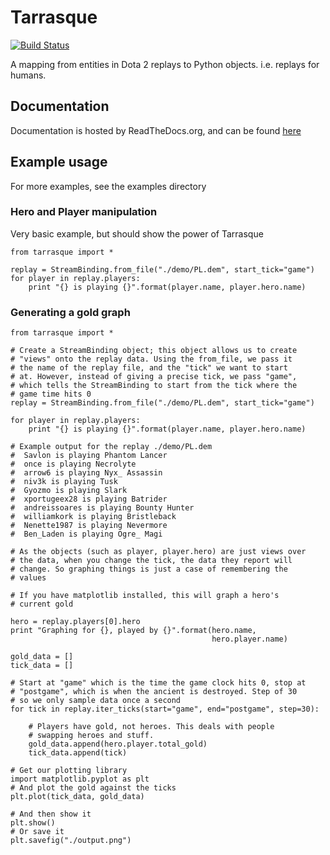Tarrasque
=========

[![Build Status](https://travis-ci.org/skadistats/Tarrasque.png?branch=master)](https://travis-ci.org/skadistats/Tarrasque)

A mapping from entities in Dota 2 replays to Python
objects. i.e. replays for humans.

Documentation
-------------

Documentation is hosted by ReadTheDocs.org, and can be found
[here](https://tarrasque.readthedocs.org/)

Example usage
-------------

For more examples, see the examples directory

### Hero and Player manipulation

Very basic example, but should show the power of Tarrasque

    from tarrasque import *

    replay = StreamBinding.from_file("./demo/PL.dem", start_tick="game")
    for player in replay.players:
        print "{} is playing {}".format(player.name, player.hero.name)

### Generating a gold graph

    from tarrasque import *

    # Create a StreamBinding object; this object allows us to create
    # "views" onto the replay data. Using the from_file, we pass it
    # the name of the replay file, and the "tick" we want to start
    # at. However, instead of giving a precise tick, we pass "game",
    # which tells the StreamBinding to start from the tick where the
    # game time hits 0
    replay = StreamBinding.from_file("./demo/PL.dem", start_tick="game")

    for player in replay.players:
        print "{} is playing {}".format(player.name, player.hero.name)

    # Example output for the replay ./demo/PL.dem
    #  Savlon is playing Phantom Lancer
    #  once is playing Necrolyte
    #  arrow6 is playing Nyx_ Assassin
    #  niv3k is playing Tusk
    #  Gyozmo is playing Slark
    #  xportugeex28 is playing Batrider
    #  andreissoares is playing Bounty Hunter
    #  williamkork is playing Bristleback
    #  Nenette1987 is playing Nevermore
    #  Ben_Laden is playing Ogre_ Magi

    # As the objects (such as player, player.hero) are just views over
    # the data, when you change the tick, the data they report will
    # change. So graphing things is just a case of remembering the
    # values

    # If you have matplotlib installed, this will graph a hero's
    # current gold

    hero = replay.players[0].hero
    print "Graphing for {}, played by {}".format(hero.name,
                                                 hero.player.name)

    gold_data = []
    tick_data = []

    # Start at "game" which is the time the game clock hits 0, stop at
    # "postgame", which is when the ancient is destroyed. Step of 30
    # so we only sample data once a second
    for tick in replay.iter_ticks(start="game", end="postgame", step=30):

        # Players have gold, not heroes. This deals with people
        # swapping heroes and stuff.
        gold_data.append(hero.player.total_gold)
        tick_data.append(tick)

    # Get our plotting library
    import matplotlib.pyplot as plt
    # And plot the gold against the ticks
    plt.plot(tick_data, gold_data)

    # And then show it
    plt.show()
    # Or save it
    plt.savefig("./output.png")
